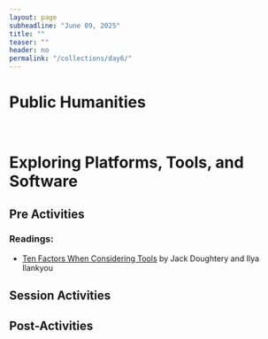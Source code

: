 ```yaml
---
layout: page
subheadline: "June 09, 2025"
title: ""
teaser: ""
header: no
permalink: "/collections/day6/"
---
```

# Public Humanities
<br>

# Exploring Platforms, Tools, and Software
## Pre Activities
### Readings:
- [Ten Factors When Considering Tools](https://handsondataviz.org/tool-factors.html) by Jack Doughtery and Ilya Ilankyou
## Session Activities
## Post-Activities
